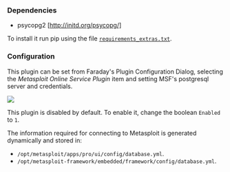 ### Dependencies

* psycopg2 [http://initd.org/psycopg/]

To install it run pip using the file [`requirements_extras.txt`](https://github.com/infobyte/faraday/blob/master/requirements_extras.txt).

### Configuration

This plugin can be set from Faraday's Plugin Configuration Dialog, selecting the *Metasploit Online Service Plugin* item and setting MSF's postgresql server and credentials.

![](https://raw.github.com/wiki/infobyte/faraday/images/plugins/metasploit/Metasploit-Plugin.png)

This plugin is disabled by default. To enable it, change the boolean `Enabled` to `1`.

The information required for connecting to Metasploit is generated dynamically and stored in:

* `/opt/metasploit/apps/pro/ui/config/database.yml`.
* `/opt/metasploit-framework/embedded/framework/config/database.yml`.